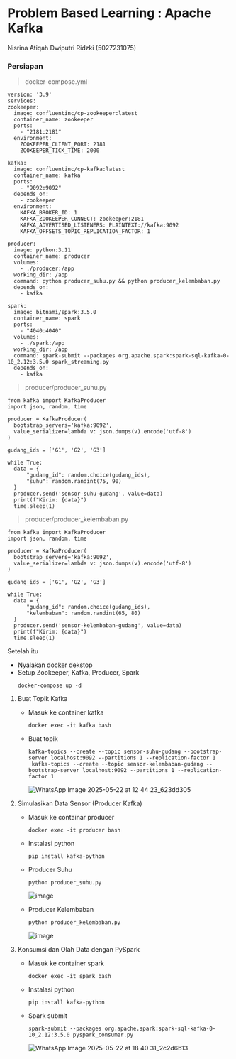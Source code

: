 # Problem Based Learning : Apache Kafka

Nisrina Atiqah Dwiputri Ridzki
(5027231075)

### Persiapan 
  >docker-compose.yml
  ```
  version: '3.9'
services:
  zookeeper:
    image: confluentinc/cp-zookeeper:latest
    container_name: zookeeper
    ports:
      - "2181:2181"
    environment:
      ZOOKEEPER_CLIENT_PORT: 2181
      ZOOKEEPER_TICK_TIME: 2000

  kafka:
    image: confluentinc/cp-kafka:latest
    container_name: kafka
    ports:
      - "9092:9092"
    depends_on:
      - zookeeper
    environment:
      KAFKA_BROKER_ID: 1
      KAFKA_ZOOKEEPER_CONNECT: zookeeper:2181
      KAFKA_ADVERTISED_LISTENERS: PLAINTEXT://kafka:9092
      KAFKA_OFFSETS_TOPIC_REPLICATION_FACTOR: 1

  producer:
    image: python:3.11
    container_name: producer
    volumes:
      - ./producer:/app
    working_dir: /app
    command: python producer_suhu.py && python producer_kelembaban.py
    depends_on:
      - kafka

  spark:
    image: bitnami/spark:3.5.0
    container_name: spark
    ports:
      - "4040:4040"
    volumes:
      - ./spark:/app
    working_dir: /app
    command: spark-submit --packages org.apache.spark:spark-sql-kafka-0-10_2.12:3.5.0 spark_streaming.py
    depends_on:
      - kafka
  ```

  >producer/producer_suhu.py
  ```
  from kafka import KafkaProducer
import json, random, time

producer = KafkaProducer(
    bootstrap_servers='kafka:9092',
    value_serializer=lambda v: json.dumps(v).encode('utf-8')
)

gudang_ids = ['G1', 'G2', 'G3']

while True:
    data = {
        "gudang_id": random.choice(gudang_ids),
        "suhu": random.randint(75, 90)
    }
    producer.send('sensor-suhu-gudang', value=data)
    print(f"Kirim: {data}")
    time.sleep(1)
  ```

  >producer/producer_kelembaban.py
  ```
  from kafka import KafkaProducer
import json, random, time

producer = KafkaProducer(
    bootstrap_servers='kafka:9092',
    value_serializer=lambda v: json.dumps(v).encode('utf-8')
)

gudang_ids = ['G1', 'G2', 'G3']

while True:
    data = {
        "gudang_id": random.choice(gudang_ids),
        "kelembaban": random.randint(65, 80)
    }
    producer.send('sensor-kelembaban-gudang', value=data)
    print(f"Kirim: {data}")
    time.sleep(1)
  ```
  Setelah itu
  - Nyalakan docker dekstop
  - Setup Zookeeper, Kafka, Producer, Spark
    ```
    docker-compose up -d
    ```

1. Buat Topik Kafka
   - Masuk ke container kafka
     ```
     docker exec -it kafka bash
     ```
   - Buat topik
     ```
     kafka-topics --create --topic sensor-suhu-gudang --bootstrap-server localhost:9092 --partitions 1 --replication-factor 1
      kafka-topics --create --topic sensor-kelembaban-gudang --bootstrap-server localhost:9092 --partitions 1 --replication-factor 1
     ```
     ![WhatsApp Image 2025-05-22 at 12 44 23_623dd305](https://github.com/user-attachments/assets/2a728f64-7fe0-471a-b328-073ba92a29b4)

2. Simulasikan Data Sensor (Producer Kafka)
   - Masuk ke containar producer
     ```
     docker exec -it producer bash
     ```
   - Instalasi python
     ```
     pip install kafka-python
     ```
   - Producer Suhu
     ```
     python producer_suhu.py
     ```
     ![image](https://github.com/user-attachments/assets/dd5d211d-ff94-4494-afde-1dce7acbb997)

   - Producer Kelembaban
     ```
     python producer_kelembaban.py
     ```
     ![image](https://github.com/user-attachments/assets/b1734d70-4fd2-45df-9acd-28691a700fbd)

3. Konsumsi dan Olah Data dengan PySpark
   - Masuk ke container spark
      ```
     docker exec -it spark bash
     ```
   - Instalasi python
     ```
     pip install kafka-python
     ```
   - Spark submit
     ```
     spark-submit --packages org.apache.spark:spark-sql-kafka-0-10_2.12:3.5.0 pyspark_consumer.py
     ```
     ![WhatsApp Image 2025-05-22 at 18 40 31_2c2d6b13](https://github.com/user-attachments/assets/282f26c3-4d99-4fe4-83ed-989baf789381)

